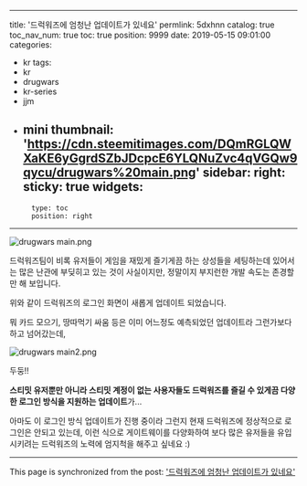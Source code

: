 
---
title: '드럭워즈에 엄청난 업데이트가 있네요'
permlink: 5dxhnn
catalog: true
toc_nav_num: true
toc: true
position: 9999
date: 2019-05-15 09:01:00
categories:
- kr
tags:
- kr
- drugwars
- kr-series
- jjm
- mini
thumbnail: 'https://cdn.steemitimages.com/DQmRGLQWXaKE6yGgrdSZbJDcpcE6YLQNuZvc4qVGQw9qycu/drugwars%20main.png'
sidebar:
    right:
        sticky: true
widgets:
    -
        type: toc
        position: right
---


![drugwars main.png](https://cdn.steemitimages.com/DQmRGLQWXaKE6yGgrdSZbJDcpcE6YLQNuZvc4qVGQw9qycu/drugwars%20main.png)

드럭워즈팀이 비록 유저들이 게임을 재밌게 즐기게끔 하는 상성들을 세팅하는데 있어서는 많은 난관에 부딪히고 있는 것이 사실이지만, 정말이지 부지런한 개발 속도는 존경할만 해 보입니다. 

위와 같이 드럭워즈의 로그인 화면이 새롭게 업데이트 되었습니다. 

뭐 카드 모으기, 땅따먹기 싸움 등은 이미 어느정도 예측되었던 업데이트라 그런가보다 하고 넘어갔는데,

![drugwars main2.png](https://cdn.steemitimages.com/DQmXiUFwR9b96iE87ahxpWAidgP9N4kfrkKU2HJwZRG7YuW/drugwars%20main2.png)

두둥!!

**스티밋 유저뿐만 아니라 스티밋 계정이 없는 사용자들도 드럭워즈를 즐길 수 있게끔 다양한 로그인 방식을 지원하는 업데이트**가...

아마도 이 로그인 방식 업데이트가 진행 중이라 그런지 현재 드럭워즈에 정상적으로 로그인은 안되고 있는데, 이런 식으로 게이트웨이를 다양화하여 보다 많은 유저들을 유입시키려는 드럭워즈의 노력에 엄지척을 해주고 싶네요 :)

- - -

This page is synchronized from the post: ['드럭워즈에 엄청난 업데이트가 있네요'](https://steemit.com/@donekim/5dxhnn)

